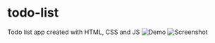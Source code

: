 # todo-list
Todo list app created with HTML, CSS and JS
![Demo](https://yuniel-reyes.github.io/todo-list/)
![Screenshot](https://user-images.githubusercontent.com/72564293/199849917-bcad3515-a52d-4d3b-8bb4-93cdea6dd3da.png)

